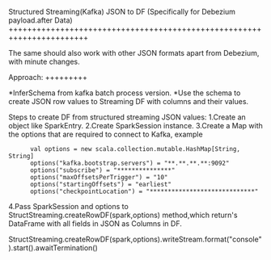 Structured Streaming(Kafka) JSON to DF (Specifically for Debezium payload.after Data)
+++++++++++++++++++++++++++++++++++++++++++++++++++++++++++++++++++++++

The same should also work with other JSON formats apart from Debezium, with minute changes.

Approach:
+++++++++


*InferSchema from kafka batch process version.
*Use the schema to create JSON row values to Streaming DF with columns and their values.

Steps to create DF from structured streaming JSON values:
1.Create an object like SparkEntry.
2.Create SparkSession instance.
3.Create a Map with the options that are required to connect to Kafka, example

          val options = new scala.collection.mutable.HashMap[String, String]
          options("kafka.bootstrap.servers") = "**.**.**.**:9092"
          options("subscribe") = "***************"
          options("maxOffsetsPerTrigger") = "10"
          options("startingOffsets") = "earliest"
          options("checkpointLocation") = "*****************************"

4.Pass SparkSession and options to StructStreaming.createRowDF(spark,options) method,which 
  return's DataFrame with all fields in JSON as Columns in DF.
  
   StructStreaming.createRowDF(spark,options).writeStream.format("console").start().awaitTermination()
